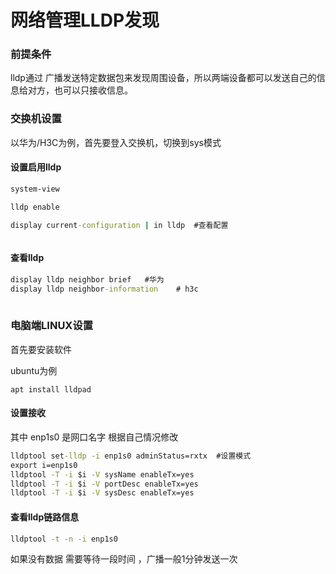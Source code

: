 # 网络管理LLDP发现

### 前提条件

lldp通过 广播发送特定数据包来发现周围设备，所以两端设备都可以发送自己的信息给对方，也可以只接收信息。



### 交换机设置

以华为/H3C为例，首先要登入交换机，切换到sys模式

#### 设置启用lldp

```cmd
system-view

lldp enable 

display current-configuration | in lldp  #查看配置



```

#### 查看lldp

```cmd
display lldp neighbor brief   #华为
display lldp neighbor-information    # h3c
 
```



### 电脑端LINUX设置

首先要安装软件

ubuntu为例

```
apt install lldpad
```

#### 设置接收

其中 enp1s0 是网口名字 根据自己情况修改

```cmd
lldptool set-lldp -i enp1s0 adminStatus=rxtx  #设置模式
export i=enp1s0
lldptool -T -i $i -V sysName enableTx=yes 
lldptool -T -i $i -V portDesc enableTx=yes 
lldptool -T -i $i -V sysDesc enableTx=yes 
```

####  查看lldp链路信息

```cmd
lldptool -t -n -i enp1s0 
```

如果没有数据 需要等待一段时间 ，广播一般1分钟发送一次